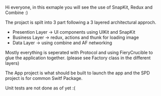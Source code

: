Hi everyone, in this exmaple you will see the use of SnapKit, Redux and Combine :)

The projact is spilt into 3 part following a 3 layered architectural approch.
 
 - Presention Layer -> UI components using UIKit and SnapKit
 - Business Layer -> redux, actions and thunk for loading image
 - Data Layer -> using combine and AF networking 

Mostly everything is seperated with Protocol and using FieryCrucible to glue the application together. (please see Factory class in the different layers)

The App project is what should be built to launch the app and the SPD project is for common Switf Package.

Unit tests are not done as of yet :(
